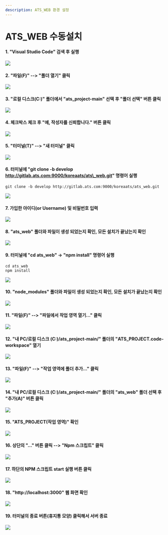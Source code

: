 ```yaml
---
description: ATS_WEB 환경 설정
---
```


# ATS\_WEB 수동설치

#### 1. "Visual Studio Code" 검색 후 실행 &#x20;

![](../../.gitbook/assets/exs\_01.png)

#### 2. "파일(F)" --> "폴더 열기" 클릭&#x20;

![](../../.gitbook/assets/exs\_02.png)

#### 3. "로컬 디스크(C:)" 폴더에서 "ats\_project-main" 선택 후 "폴더 선택" 버튼 클릭&#x20;

![](../../.gitbook/assets/exs\_03.png)

#### 4. 체크박스 체크 후 "예, 작성자를 신뢰합니다." 버튼 클릭 &#x20;

![](../../.gitbook/assets/gd\_00.png)

#### 5. "터미널(T)" --> "새 터미널" 클릭&#x20;

![](../../.gitbook/assets/gc2\_01.png)

#### 6. 터미널에 "git clone -b develop http://gitlab.ats.com:9000/koreaats/ats\_web.git" 명령어 실행 &#x20;

```
git clone -b develop http://gitlab.ats.com:9000/koreaats/ats_web.git
```

![](../../.gitbook/assets/gc2\_02.png)

#### 7. 가입한 아이디(or Username) 및 비밀번호 입력

![](../../.gitbook/assets/gd\_03.png)

#### 8. "ats\_web" 폴더와 파일이 생성 되었는지 확인, 모든 설치가 끝났는지 확인 &#x20;

![](../../.gitbook/assets/gc2\_03.png)

#### 9. 터미널에 "cd ats\_web" -> "npm install" 명령어 실행 &#x20;

```
cd ats_web
npm install
```

![](../../.gitbook/assets/gc2\_04.png)

#### 10. "node\_modules" 폴더와 파일이 생성 되었는지 확인, 모든 설치가 끝났는지 확인 &#x20;

![](../../.gitbook/assets/gc2\_05.png)

#### 11. "파일(F)" --> "파일에서 작업 영역 열기..." 클릭&#x20;

![](../../.gitbook/assets/gc2\_06.png)

#### 12. "내 PC/로컬 디스크 (C:)/ats\_project-main/" 폴더의 "ATS\_PROJECT.code-workspace" 열기&#x20;

![](../../.gitbook/assets/gc2\_07.png)

#### 13. "파일(F)" --> "작업 영역에 폴더 추가..." 클릭 &#x20;

![](../../.gitbook/assets/gc2\_08.png)

#### 14. "내 PC/로컬 디스크 (C:)/ats\_project-main/" 폴더의 "ats\_web" 폴더 선택 후 "추가(A)" 버튼 클릭&#x20;

![](../../.gitbook/assets/gc2\_09.png)

#### 15. "ATS\_PROJECT(작업 영역)" 확인&#x20;

![](../../.gitbook/assets/gc2\_10.png)

#### 16. 상단의 "..." 버튼 클릭 --> "Npm 스크립트" 클릭&#x20;

![](../../.gitbook/assets/gc2\_11.png)

#### 17. 하단의 NPM 스크립트 start 실행 버튼 클릭&#x20;

![](../../.gitbook/assets/gc2\_12.png)

#### 18. "http://localhost:3000" 웹 화면 확인&#x20;

![](../../.gitbook/assets/gc2\_13.png)

#### 19. 터미널의 종료 버튼(휴지통 모양) 클릭해서 서버 종료&#x20;

![](../../.gitbook/assets/gc2\_14.png)

